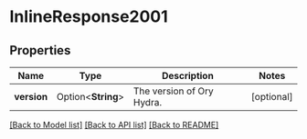 # InlineResponse2001

## Properties

Name | Type | Description | Notes
------------ | ------------- | ------------- | -------------
**version** | Option<**String**> | The version of Ory Hydra. | [optional]

[[Back to Model list]](../README.md#documentation-for-models) [[Back to API list]](../README.md#documentation-for-api-endpoints) [[Back to README]](../README.md)


